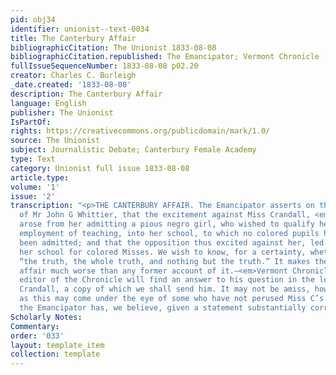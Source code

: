 ```yaml
---
pid: obj34
identifier: unionist--text-0034
title: The Canterbury Affair
bibliographicCitation: The Unionist 1833-08-08
bibliographicCitation.republished: The Emancipator; Vermont Chronicle
fullIssueSequenceNumber: 1833-08-08 p02.20
creator: Charles C. Burleigh
_date.created: '1833-08-08'
description: The Canterbury Affair
language: English
publisher: The Unionist
IsPartOf: 
rights: https://creativecommons.org/publicdomain/mark/1.0/
source: The Unionist
subject: Journalistic Debate; Canterbury Female Academy
type: Text
category: Unionist full issue 1833-08-08
article.type: 
volume: '1'
issue: '2'
transcription: "<p>THE CANTERBURY AFFAIR. The Emancipator asserts on the authority
  of Mr John G Whittier, that the excitement against Miss Crandall, <em>first</em>
  arose from her admitting a pious negro girl, who wished to qualify herself for the
  employment of teaching, into her school, to which no colored pupils had <em>then</em>
  been admitted; and that the opposition thus excited against her, led her to establish
  her school for colored Misses. We wish to know, for a certainty, whether this is
  “the truth, the whole truth, and nothing but the truth.” It makes the Canterbury
  affair much worse than any former account of it.—<em>Vermont Chronicle.</em></p><p>The
  editor of the Chronicle will find an answer to his question in the letter of Miss
  Crandall, a copy of which we shall send him. It may not be amiss, however to remark,
  as this may come under the eye of some who have not perused Miss C’s. letter, that
  the Emancipator has, we believe, given a statement substantially correct.</p>"
Scholarly Notes: 
Commentary: 
order: '033'
layout: template_item
collection: template
---
```

